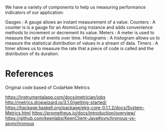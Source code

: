 
We have a variety of components to help us measuring performance indicators of our application:

Gauges       : A gauge allows an instant measurement of a value.
Counters     : A counter is is a gauge for an AtomicLong instance and adds convenience methods to increment or decrement its value.
Meters       : A meter is used to measure the rate of events over time.
Histograms   : A histogram allows us to measure the statistical distribution of values in a stream of data.
Timers       : A timer allows us to measure the rate that a piece of code is called and the distribution of its duration.

# References 
Original code based of CodaHale Metrics

https://instrumentalapp.com/docs/metrician/jobs
http://metrics.dropwizard.io/3.1.0/getting-started/
https://hackage.haskell.org/package/ekg-core-0.1.1.2/docs/System-Metrics.html
https://prometheus.io/docs/introduction/overview/
https://github.com/keenlabs/KeenClient-Java#synchronous-vs-asynchronous
